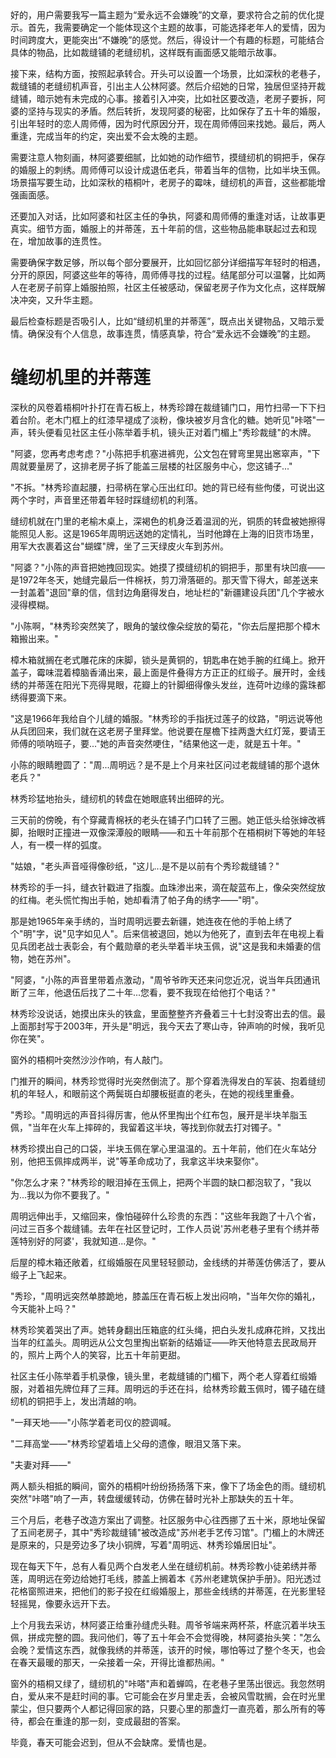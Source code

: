<ReasoningChainRenderer>
好的，用户需要我写一篇主题为“爱永远不会嫌晚”的文章，要求符合之前的优化提示。首先，我需要确定一个能体现这个主题的故事，可能选择老年人的爱情，因为时间跨度大，更能突出“不嫌晚”的感觉。然后，得设计一个有趣的标题，可能结合具体的物品，比如裁缝铺的老缝纫机，这样既有画面感又能暗示故事。

接下来，结构方面，按照起承转合。开头可以设置一个场景，比如深秋的老巷子，裁缝铺的老缝纫机声音，引出主人公林阿婆。然后介绍她的日常，独居但坚持开裁缝铺，暗示她有未完成的心事。接着引入冲突，比如社区要改造，老房子要拆，阿婆的坚持与现实的矛盾。然后转折，发现阿婆的秘密，比如保存了五十年的婚服，引出年轻时的恋人周师傅，因为时代原因分开，现在周师傅回来找她。最后，两人重逢，完成当年的约定，突出爱不会太晚的主题。

需要注意人物刻画，林阿婆要细腻，比如她的动作细节，摸缝纫机的铜把手，保存的婚服上的刺绣。周师傅可以设计成退伍老兵，带着当年的信物，比如半块玉佩。场景描写要生动，比如深秋的梧桐叶，老房子的霉味，缝纫机的声音，这些都能增强画面感。

还要加入对话，比如阿婆和社区主任的争执，阿婆和周师傅的重逢对话，让故事更真实。细节方面，婚服上的并蒂莲，五十年前的信，这些物品能串联起过去和现在，增加故事的连贯性。

需要确保字数足够，所以每个部分要展开，比如回忆部分详细描写年轻时的相遇，分开的原因，阿婆这些年的等待，周师傅寻找的过程。结尾部分可以温馨，比如两人在老房子前穿上婚服拍照，社区主任被感动，保留老房子作为文化点，这样既解决冲突，又升华主题。

最后检查标题是否吸引人，比如“缝纫机里的并蒂莲”，既点出关键物品，又暗示爱情。确保没有个人信息，故事连贯，情感真挚，符合“爱永远不会嫌晚”的主题。

</ReasoningChainRenderer>



# 缝纫机里的并蒂莲

深秋的风卷着梧桐叶扑打在青石板上，林秀珍蹲在裁缝铺门口，用竹扫帚一下下扫着台阶。老木门框上的红漆早褪成了淡粉，像块被岁月含化的糖。她听见"咔嗒"一声，转头便看见社区主任小陈举着手机，镜头正对着门楣上"秀珍裁缝"的木牌。

"阿婆，您再考虑考虑？"小陈把手机塞进裤兜，公文包在臂弯里晃出窸窣声，"下周就要量房了，这排老房子拆了能盖三层楼的社区服务中心，您这铺子..."

"不拆。"林秀珍直起腰，扫帚柄在掌心压出红印。她的背已经有些佝偻，可说出这两个字时，声音里还带着年轻时踩缝纫机的利落。

缝纫机就在门里的老榆木桌上，深褐色的机身泛着温润的光，铜质的转盘被她擦得能照见人影。这是1965年周明远送她的定情礼，当时他蹲在上海的旧货市场里，用军大衣裹着这台"蝴蝶"牌，坐了三天绿皮火车到苏州。

"阿婆？"小陈的声音把她拽回现实。她摸了摸缝纫机的铜把手，那里有块凹痕——是1972年冬天，她缝完最后一件棉袄，剪刀滑落砸的。那天雪下得大，邮差送来一封盖着"退回"章的信，信封边角磨得发白，地址栏的"新疆建设兵团"几个字被水浸得模糊。

"小陈啊，"林秀珍突然笑了，眼角的皱纹像朵绽放的菊花，"你去后屋把那个樟木箱搬出来。"

樟木箱就搁在老式雕花床的床脚，锁头是黄铜的，钥匙串在她手腕的红绳上。掀开盖子，霉味混着樟脑香涌出来，最上面是件叠得方方正正的红缎子。展开时，金线绣的并蒂莲在阳光下亮得晃眼，花瓣上的针脚细得像头发丝，连荷叶边缘的露珠都绣得要滴下来。

"这是1966年我给自个儿缝的婚服。"林秀珍的手指抚过莲子的纹路，"明远说等他从兵团回来，我们就在这老房子里拜堂。他说要在屋檐下挂两盏大红灯笼，要请王师傅的唢呐班子，要..."她的声音突然哽住，"结果他这一走，就是五十年。"

小陈的眼睛瞪圆了："周...周明远？是不是上个月来社区问过老裁缝铺的那个退休老兵？"

林秀珍猛地抬头，缝纫机的转盘在她眼底转出细碎的光。

三天前的傍晚，有个穿藏青棉袄的老头在铺子门口转了三圈。她正低头给张婶改裤脚，抬眼时正撞进一双像深潭般的眼睛——和五十年前那个在梧桐树下等她的年轻人，有一模一样的弧度。

"姑娘，"老头声音哑得像砂纸，"这儿...是不是以前有个秀珍裁缝铺？"

林秀珍的手一抖，缝衣针戳进了指腹。血珠渗出来，滴在靛蓝布上，像朵突然绽放的红梅。老头慌忙掏出手帕，她却看清了帕子角的绣字——"明"。

那是她1965年亲手绣的，当时周明远要去新疆，她连夜在他的手帕上绣了个"明"字，说"见字如见人"。后来信被退回，她以为他死了，直到去年在电视上看见兵团老战士表彰会，有个戴勋章的老头举着半块玉佩，说"这是我和未婚妻的信物，她在苏州"。

"阿婆，"小陈的声音里带着点激动，"周爷爷昨天还来问您近况，说当年兵团通讯断了三年，他退伍后找了二十年...您看，要不我现在给他打个电话？"

林秀珍没说话，她摸出床头的铁盒，里面整整齐齐叠着三十七封没寄出去的信。最上面那封写于2003年，开头是"明远，我今天去了寒山寺，钟声响的时候，我听见你在笑"。

窗外的梧桐叶突然沙沙作响，有人敲门。

门推开的瞬间，林秀珍觉得时光突然倒流了。那个穿着洗得发白的军装、抱着缝纫机的年轻人，和眼前这个两鬓斑白却腰板挺直的老头，在她的视线里重叠。

"秀珍。"周明远的声音抖得厉害，他从怀里掏出个红布包，展开是半块羊脂玉佩，"当年在火车上摔碎的，我留着这半块，等找到你就去打对镯子。"

林秀珍摸出自己的口袋，半块玉佩在掌心里温温的。五十年前，他们在火车站分别，他把玉佩摔成两半，说"等革命成功了，我拿这半块来娶你"。

"你怎么才来？"林秀珍的眼泪掉在玉佩上，把两个半圆的缺口都泡软了，"我以为...我以为你不要我了。"

周明远伸出手，又缩回来，像怕碰碎什么珍贵的东西："这些年我跑了十八个省，问过三百多个裁缝铺。去年在社区登记时，工作人员说'苏州老巷子里有个绣并蒂莲特别好的阿婆'，我就知道...是你。"

后屋的樟木箱还敞着，红缎婚服在风里轻轻颤动，金线绣的并蒂莲仿佛活了，要从缎子上飞起来。

"秀珍，"周明远突然单膝跪地，膝盖压在青石板上发出闷响，"当年欠你的婚礼，今天能补上吗？"

林秀珍笑着哭出了声。她转身翻出压箱底的红头绳，把白头发扎成麻花辫，又找出当年的红盖头。周明远从公文包里掏出崭新的结婚证——昨天他特意去民政局开的，照片上两个人的笑容，比五十年前更甜。

社区主任小陈举着手机录像，镜头里，老裁缝铺的门楣下，两个老人穿着红缎婚服，对着祖先牌位拜了三拜。周明远的手还在抖，给林秀珍戴玉佩时，镯子磕在缝纫机的铜把手上，发出清越的响。

"一拜天地——"小陈学着老司仪的腔调喊。

"二拜高堂——"林秀珍望着墙上父母的遗像，眼泪又落下来。

"夫妻对拜——"

两人额头相抵的瞬间，窗外的梧桐叶纷纷扬扬落下来，像下了场金色的雨。缝纫机突然"咔嗒"响了一声，转盘缓缓转动，仿佛在替时光补上那缺失的五十年。

三个月后，老巷子改造方案出了调整。社区服务中心往西挪了五十米，原地址保留了五间老房子，其中"秀珍裁缝铺"被改造成"苏州老手艺传习馆"。门楣上的木牌还是原来的，只是旁边多了块小铜牌，写着"周明远、林秀珍婚居旧址"。

现在每天下午，总有人看见两个白发老人坐在缝纫机前。林秀珍教小徒弟绣并蒂莲，周明远在旁边给她打毛线，膝盖上搁着本《苏州老建筑保护手册》。阳光透过花格窗照进来，把他们的影子投在红缎婚服上，那些金线绣的并蒂莲，在光影里轻轻摇晃，像要永远开下去。

上个月我去采访，林阿婆正给重孙缝虎头鞋。周爷爷端来两杯茶，杯底沉着半块玉佩，拼成完整的圆。我问他们，等了五十年会不会觉得晚，林阿婆抬头笑："怎么会晚？爱情这东西，就像我绣的并蒂莲，该开的时候，哪怕等过了整个冬天，也会在春天最暖的那天，一朵接着一朵，开得比谁都热闹。"

窗外的梧桐又绿了，缝纫机的"咔嗒"声和着蝉鸣，在老巷子里荡出很远。我忽然明白，爱从来不是赶时间的事。它可能会在岁月里走丢，会被风雪耽搁，会在时光里蒙尘，但只要两个人都记得回家的路，只要心里的那盏灯一直亮着，那么所有的等待，都会在重逢的那一刻，变成最甜的答案。

毕竟，春天可能会迟到，但从不会缺席。爱情也是。